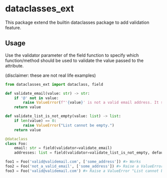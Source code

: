 # dataclasses_ext

This package extend the builtin dataclasses package to add validation feature.

## Usage

Use the validator parameter of the field function to specify which function/method should be used to validate the value passed to the attribute.


(disclaimer: these are not real life examples)
```python
from dataclasses_ext import dataclass, field

def validate_email(value: str) -> str:
    if '@' not in value:
        raise ValueError(f"'{value}' is not a valid email address. It should contain a @ character.")
    return value

def validate_list_is_not_empty(value: list) -> list:
    if len(value) == 0:
        raise ValueError("List cannot be empty.")
    return value

@dataclass
class Foo:
    email: str = field(validator=validate_email)
    addresses: list = field(validator=validate_list_is_not_empty, default_factory=list)

foo1 = Foo('valid@validemail.com', ['some_address']) #> Works
foo2 = Foo('not_a_valid_email', ['some_address']) #> Raise a ValueError "'not_a_valid_email' is not a valid email address. It should contain a @ character."
foo3 = Foo('valid@validemail.com') #> Raise a ValueError "List cannot be empty"
```